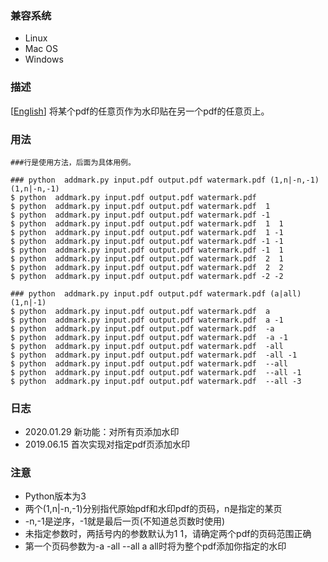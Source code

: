 ### 兼容系统 
- Linux 
- Mac OS
- Windows

### 描述      
[[English](./README.md)] 将某个pdf的任意页作为水印贴在另一个pdf的任意页上。

### 用法 
	###行是使用方法，后面为具体用例。

	### python  addmark.py input.pdf output.pdf watermark.pdf (1,n|-n,-1) (1,n|-n,-1)
	$ python  addmark.py input.pdf output.pdf watermark.pdf 
	$ python  addmark.py input.pdf output.pdf watermark.pdf  1
	$ python  addmark.py input.pdf output.pdf watermark.pdf -1
	$ python  addmark.py input.pdf output.pdf watermark.pdf  1  1
	$ python  addmark.py input.pdf output.pdf watermark.pdf  1 -1
	$ python  addmark.py input.pdf output.pdf watermark.pdf -1 -1
	$ python  addmark.py input.pdf output.pdf watermark.pdf -1  1
	$ python  addmark.py input.pdf output.pdf watermark.pdf  2  1
	$ python  addmark.py input.pdf output.pdf watermark.pdf  2  2
	$ python  addmark.py input.pdf output.pdf watermark.pdf -2 -2

	### python  addmark.py input.pdf output.pdf watermark.pdf (a|all) (1,n|-1)
	$ python  addmark.py input.pdf output.pdf watermark.pdf  a 
	$ python  addmark.py input.pdf output.pdf watermark.pdf  a -1
	$ python  addmark.py input.pdf output.pdf watermark.pdf  -a 
	$ python  addmark.py input.pdf output.pdf watermark.pdf  -a -1
	$ python  addmark.py input.pdf output.pdf watermark.pdf  -all 
	$ python  addmark.py input.pdf output.pdf watermark.pdf  -all -1
	$ python  addmark.py input.pdf output.pdf watermark.pdf  --all 
	$ python  addmark.py input.pdf output.pdf watermark.pdf  --all -1
	$ python  addmark.py input.pdf output.pdf watermark.pdf  --all -3

### 日志 
- 2020.01.29 新功能：对所有页添加水印
- 2019.06.15 首次实现对指定pdf页添加水印

### 注意 
- Python版本为3   
- 两个(1,n|-n,-1)分别指代原始pdf和水印pdf的页码，n是指定的某页  
- -n,-1是逆序，-1就是最后一页(不知道总页数时使用)  
- 未指定参数时，两括号内的参数默认为1 1，请确定两个pdf的页码范围正确  
- 第一个页码参数为-a -all --all a all时将为整个pdf添加你指定的水印  
